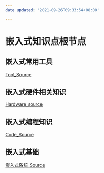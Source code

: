 ```yaml
---
date updated: '2021-09-26T09:33:54+08:00'

---
```


# 嵌入式知识点根节点

## 嵌入式常用工具

[Tool_Source](Tools/Tool_Source.md)

## 嵌入式硬件相关知识

[Hardware_source](硬件/Hardware_source.md)

## 嵌入式编程知识

[Code_Source](语言和脚本/Code_Source.md)

## 嵌入式基础

[嵌入式系统_Source](嵌入式系统/嵌入式系统_Source.md)
